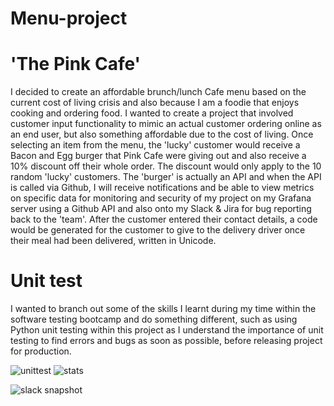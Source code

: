 # Menu-project
# 'The Pink Cafe'

I decided to create an affordable brunch/lunch Cafe menu based on the current cost of living crisis and also because I am a foodie that enjoys cooking and ordering food. I wanted to create a project that involved customer input functionality to mimic an actual customer ordering online as an end user, but also something affordable due to the cost of living. Once selecting an item from the menu, the 'lucky' customer would receive a Bacon and Egg burger that Pink Cafe were giving out and also receive a 10% discount off their whole order. The discount would only apply to the 10 random 'lucky' customers. The 'burger' is actually an API and when the API is called via Github, I will receive notifications and be able to view metrics on specific data for monitoring and security of my project on my Grafana server using a Github API and also onto my Slack & Jira for bug reporting back to the 'team'. After the customer entered their contact details, a code would be generated for the customer to give to the delivery driver once their meal had been delivered, written in Unicode.

# Unit test

I wanted to branch out some of the skills I learnt during my time within the software testing bootcamp and do something different, such as using Python unit testing within this project as I understand the importance of unit testing to find errors and bugs as soon as possible, before releasing project for production.


![unittest](https://github.com/liaelevn/Menu-project/assets/112964705/72612144-51b7-44c5-83e4-f8b70edfff4a)
![stats](https://github.com/liaelevn/Menu-project/assets/112964705/9c2d279b-cbfc-4fbd-813f-53eb438f7e8a)


![slack snapshot](https://github.com/liaelevn/Menu-project/assets/112964705/12fcbfca-4491-409d-ac2a-5ddf41142be4)
